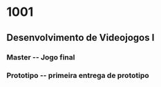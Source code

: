 # 1001

## Desenvolvimento de Videojogos I

### Master -- Jogo final
### Prototipo -- primeira entrega de prototipo

